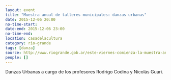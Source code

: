 ```yaml
---
layout: event 
title: "Muestra anual de talleres municipales: danzas urbanas"
date: 2015-12-06 20:00
no-time-start: 
date-end: 2015-12-06 23:00
no-time-end: 
location: casadelacultura
category: rio-grande
tags: [danza]
source: http://www.riogrande.gob.ar/este-viernes-comienza-la-muestra-anual-de-los-talleres-culturales-municipales/
people: []
---
```


Danzas Urbanas a cargo de los profesores Rodrigo Codina y Nicolás Guari.